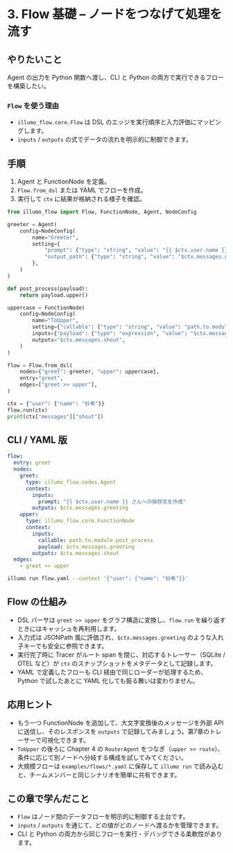 # 3. Flow 基礎 – ノードをつなげて処理を流す

## やりたいこと
Agent の出力を Python 関数へ渡し、CLI と Python の両方で実行できるフローを構築したい。

### `Flow` を使う理由
- `illumo_flow.core.Flow` は DSL のエッジを実行順序と入力評価にマッピングします。
- `inputs` / `outputs` の式でデータの流れを明示的に制御できます。

## 手順
1. Agent と FunctionNode を定義。
2. `Flow.from_dsl` または YAML でフローを作成。
3. 実行して `ctx` に結果が格納される様子を確認。

```python
from illumo_flow import Flow, FunctionNode, Agent, NodeConfig

greeter = Agent(
    config=NodeConfig(
        name="Greeter",
        setting={
            "prompt": {"type": "string", "value": "{{ $ctx.user.name }} さんへの挨拶文を作成"},
            "output_path": {"type": "string", "value": "$ctx.messages.greeting"},
        },
    )
)

def post_process(payload):
    return payload.upper()

uppercase = FunctionNode(
    config=NodeConfig(
        name="ToUpper",
        setting={"callable": {"type": "string", "value": "path.to.module.post_process"}},
        inputs={"payload": {"type": "expression", "value": "$ctx.messages.greeting"}},
        outputs="$ctx.messages.shout",
    )
)

flow = Flow.from_dsl(
    nodes={"greet": greeter, "upper": uppercase},
    entry="greet",
    edges=["greet >> upper"],
)

ctx = {"user": {"name": "紗希"}}
flow.run(ctx)
print(ctx["messages"]["shout"])
```

## CLI / YAML 版
```yaml
flow:
  entry: greet
  nodes:
    greet:
      type: illumo_flow.nodes.Agent
      context:
        inputs:
          prompt: "{{ $ctx.user.name }} さんへの挨拶文を作成"
        outputs: $ctx.messages.greeting
    upper:
      type: illumo_flow.core.FunctionNode
      context:
        inputs:
          callable: path.to.module.post_process
          payload: $ctx.messages.greeting
        outputs: $ctx.messages.shout
  edges:
    - greet >> upper
```
```bash
illumo run flow.yaml --context '{"user": {"name": "紗希"}}'
```

## Flow の仕組み
- DSL パーサは `greet >> upper` をグラフ構造に変換し、`flow.run` を繰り返すときにはキャッシュを再利用します。
- 入力式は JSONPath 風に評価され、`$ctx.messages.greeting` のような入れ子キーでも安全に参照できます。
- 実行完了時に Tracer がルート span を閉じ、対応するトレーサー（SQLite / OTEL など）が `ctx` のスナップショットをメタデータとして記録します。
- YAML で定義したフローも CLI 経由で同じローダーが処理するため、Python で試したあとに YAML 化しても振る舞いは変わりません。

## 応用ヒント
- もう一つ FunctionNode を追加して、大文字変換後のメッセージを外部 API に送信し、そのレスポンスを `outputs` で記録してみましょう。第7章のトレーサーで可視化できます。
- `ToUpper` の後ろに Chapter 4 の `RouterAgent` をつなぎ（`upper >> route`）、条件に応じて別ノードへ分岐する構成を試してみてください。
- 大規模フローは `examples/flows/*.yaml` に保存して `illumo run` で読み込むと、チームメンバーと同じシナリオを簡単に共有できます。

## この章で学んだこと
- `Flow` はノード間のデータフローを明示的に制御する土台です。
- `inputs` / `outputs` を通じて、どの値がどのノードへ渡るかを管理できます。
- CLI と Python の両方から同じフローを実行・デバッグできる柔軟性があります。
